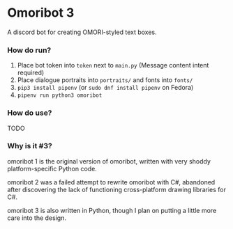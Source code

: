 # Omoribot 3

A discord bot for creating OMORI-styled text boxes.

### How do run?

1. Place bot token into `token` next to `main.py` (Message content intent required)
2. Place dialogue portraits into `portraits/` and fonts into `fonts/`
3. `pip3 install pipenv` (or `sudo dnf install pipenv` on Fedora)
4. `pipenv run python3 omoribot`

### How do use?

TODO

### Why is it #3?

omoribot 1 is the original version of omoribot,
written with very shoddy platform-specific Python code.

omoribot 2 was a failed attempt to rewrite omoribot with C#, abandoned
after discovering the lack of functioning cross-platform drawing libraries
for C#.

omoribot 3 is also written in Python, though I plan on putting a little more care into the design.
